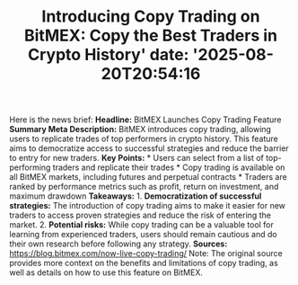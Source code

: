 ﻿---
title: "Introducing Copy Trading on BitMEX: Copy the Best Traders in Crypto History'
date: '2025-08-20T20:54:16"
category: "Markets"
summary: ""
slug: "introducing copy trading on bitmex copy the best traders in "
source_urls:
  - "https://blog.bitmex.com/now-live-copy-trading/"
seo:
  title: "Introducing Copy Trading on BitMEX: Copy the Best Traders in Crypto History | Hash n Hedge'
  description: '"
  keywords: ["news", "markets", "brief"]
---
Here is the news brief:  **Headline:** BitMEX Launches Copy Trading Feature  **Summary Meta Description:** BitMEX introduces copy trading, allowing users to replicate trades of top performers in crypto history. This feature aims to democratize access to successful strategies and reduce the barrier to entry for new traders.  **Key Points:**  * Users can select from a list of top-performing traders and replicate their trades * Copy trading is available on all BitMEX markets, including futures and perpetual contracts * Traders are ranked by performance metrics such as profit, return on investment, and maximum drawdown  **Takeaways:**  1. **Democratization of successful strategies:** The introduction of copy trading aims to make it easier for new traders to access proven strategies and reduce the risk of entering the market. 2. **Potential risks:** While copy trading can be a valuable tool for learning from experienced traders, users should remain cautious and do their own research before following any strategy.  **Sources:** https://blog.bitmex.com/now-live-copy-trading/  Note: The original source provides more context on the benefits and limitations of copy trading, as well as details on how to use this feature on BitMEX. 
